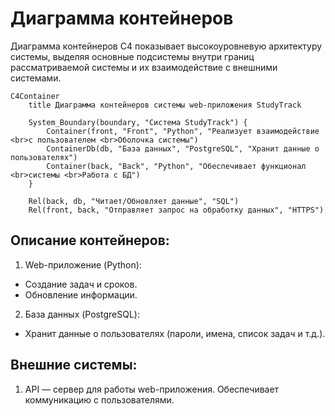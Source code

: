 # Диаграмма контейнеров
Диаграмма контейнеров C4 показывает высокоуровневую архитектуру системы, выделяя основные подсистемы внутри границ рассматриваемой системы и их взаимодействие с внешними системами.

```mermaid
C4Container
    title Диаграмма контейнеров системы web-приложения StudyTrack

    System_Boundary(boundary, "Система StudyTrack") {
        Container(front, "Front", "Python", "Реализует взаимодействие <br>с пользователем <br>Оболочка системы")
        ContainerDb(db, "База данных", "PostgreSQL", "Хранит данные о пользователях")
        Container(back, "Back", "Python", "Обеспечивает функционал <br>системы <br>Работа с БД")
    }

    Rel(back, db, "Читает/Обновляет данные", "SQL")
    Rel(front, back, "Отправляет запрос на обработку данных", "HTTPS")
```

## Описание контейнеров:
1. Web-приложение (Python):
- Создание задач и сроков.
- Обновление информации.
2. База данных (PostgreSQL):
- Хранит данные о пользователях (пароли, имена, список задач и т.д.).

## Внешние системы:
1. API — сервер для работы web-приложения. Обеспечивает коммуникацию с пользователями.